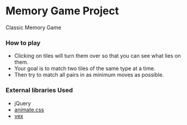 # Memory Game Project

Classic Memory Game

### How to play

* Clicking on tiles will turn them over so that you can see what lies on them. 
* Your goal is to match two tiles of the same type at a time.
* Then try to match all pairs in as minimum moves as possible.



### External libraries Used

* jQuery
* [animate.css](https://github.com/daneden/animate.css)
* [vex](http://github.hubspot.com/vex/)
